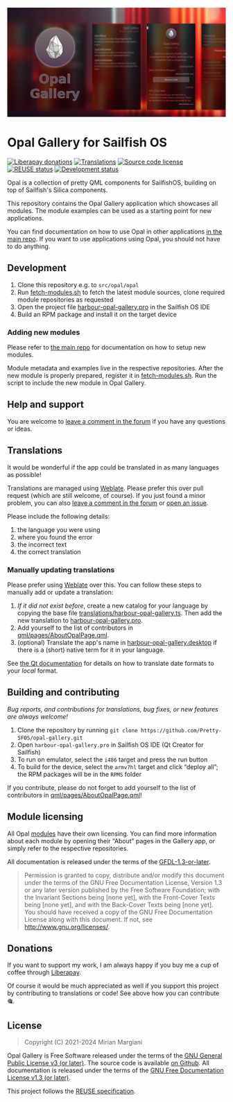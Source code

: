 <!--
SPDX-FileCopyrightText: 2018-2024 Mirian Margiani
SPDX-License-Identifier: GFDL-1.3-or-later
-->

![Opal Gallery banner](dist/banner-small.png)

# Opal Gallery for Sailfish OS

[![Liberapay donations](https://img.shields.io/liberapay/receives/ichthyosaurus)](https://liberapay.com/ichthyosaurus)
[![Translations](https://hosted.weblate.org/widgets/opal/-/opal-gallery/svg-badge.svg)](https://hosted.weblate.org/projects/opal/opal-gallery/)
[![Source code license](https://img.shields.io/badge/source_code-GPL--3.0--or--later-yellowdarkgreen)](https://github.com/Pretty-SFOS/opal-gallery/tree/main/LICENSES)
[![REUSE status](https://api.reuse.software/badge/github.com/Pretty-SFOS/opal-gallery)](https://api.reuse.software/info/github.com/Pretty-SFOS/opal-gallery)
[![Development status](https://img.shields.io/badge/development-active-blue)](https://github.com/Pretty-SFOS/opal-gallery)



Opal is a collection of pretty QML components for SailfishOS, building on top
of Sailfish's Silica components.



This repository contains the Opal Gallery application which showcases all
modules.
The module examples can be used as a starting point for new applications.

You can find documentation on how to use Opal in other applications
[in the main repo](https://github.com/Pretty-SFOS/opal). If you want to use
applications using Opal, you should not have to do anything.

## Development

1. Clone this repository e.g. to `src/opal/opal`
2. Run [fetch-modules.sh](fetch-modules.sh) to fetch the latest module sources, clone required
   module repositories as requested
3. Open the project file [harbour-opal-gallery.pro](harbour-opal-gallery.pro) in the Sailfish OS IDE
4. Build an RPM package and install it on the target device

### Adding new modules

Please refer to [the main repo](https://github.com/Pretty-SFOS/opal) for
documentation on how to setup new modules.

Module metadata and examples live in the respective repositories. After the new
module is properly prepared, register it in [fetch-modules.sh](fetch-modules.sh).
Run the script to include the new module in Opal Gallery.



## Help and support

You are welcome to [leave a comment in the forum](https://forum.sailfishos.org/t/opal-qml-components-for-app-development/15801)
if you have any questions or ideas.


## Translations

It would be wonderful if the app could be translated in as many languages as possible!

Translations are managed using
[Weblate](https://hosted.weblate.org/projects/opal/opal-gallery).
Please prefer this over pull request (which are still welcome, of course).
If you just found a minor problem, you can also
[leave a comment in the forum](https://forum.sailfishos.org/t/opal-qml-components-for-app-development/15801)
or [open an issue](https://github.com/Pretty-SFOS/opal-gallery/issues/new).

Please include the following details:

1. the language you were using
2. where you found the error
3. the incorrect text
4. the correct translation


### Manually updating translations

Please prefer using
[Weblate](https://hosted.weblate.org/projects/opal) over this.
You can follow these steps to manually add or update a translation:

1. *If it did not exist before*, create a new catalog for your language by copying the
   base file [translations/harbour-opal-gallery.ts](translations/harbour-opal-gallery.ts).
   Then add the new translation to [harbour-opal-gallery.pro](harbour-opal-gallery.pro).
2. Add yourself to the list of contributors in [qml/pages/AboutOpalPage.qml](qml/pages/AboutOpalPage.qml).
3. (optional) Translate the app's name in [harbour-opal-gallery.desktop](harbour-opal-gallery.desktop)
   if there is a (short) native term for it in your language.

See [the Qt documentation](https://doc.qt.io/qt-5/qml-qtqml-date.html#details) for
details on how to translate date formats to your *local* format.


## Building and contributing

*Bug reports, and contributions for translations, bug fixes, or new features are always welcome!*

1. Clone the repository by running `git clone https://github.com/Pretty-SFOS/opal-gallery.git`
2. Open `harbour-opal-gallery.pro` in Sailfish OS IDE (Qt Creator for Sailfish)
3. To run on emulator, select the `i486` target and press the run button
4. To build for the device, select the `armv7hl` target and click “deploy all”;
   the RPM packages will be in the `RPMS` folder

If you contribute, please do not forget to add yourself to the list of
contributors in [qml/pages/AboutOpalPage.qml](qml/pages/AboutOpalPage.qml)!



## Module licensing

All Opal [modules](https://github.com/Pretty-SFOS/opal/blob/main/README.md) have
their own licensing. You can find more information about each module by opening
their “About” pages in the Gallery app, or simply refer to the respective
repositories.

All documentation is released under the terms of the
[GFDL-1.3-or-later](https://spdx.org/licenses/GFDL-1.3-or-later.html).

> Permission is granted to copy, distribute and/or modify this document
> under the terms of the GNU Free Documentation License, Version 1.3
> or any later version published by the Free Software Foundation;
> with the Invariant Sections being \[none yet\], with the Front-Cover Texts
> being \[none yet\], and with the Back-Cover Texts being \[none yet\].
> You should have received a copy of the GNU Free Documentation License
> along with this document.  If not, see <http://www.gnu.org/licenses/>.



## Donations

If you want to support my work, I am always happy if you buy me a cup of coffee
through [Liberapay](https://liberapay.com/ichthyosaurus).

Of course it would be much appreciated as well if you support this project by
contributing to translations or code! See above how you can contribute 🎕.


## License

> Copyright (C) 2021-2024  Mirian Margiani

Opal Gallery is Free Software released under the terms of the
[GNU General Public License v3 (or later)](https://spdx.org/licenses/GPL-3.0-or-later.html).
The source code is available [on Github](https://github.com/Pretty-SFOS/opal-gallery).
All documentation is released under the terms of the
[GNU Free Documentation License v1.3 (or later)](https://spdx.org/licenses/GFDL-1.3-or-later.html).

This project follows the [REUSE specification](https://api.reuse.software/info/github.com/Pretty-SFOS/opal-gallery).
